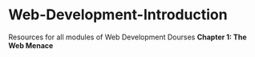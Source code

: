 # Web-Development-Introduction
Resources for all modules of Web Development Dourses **Chapter 1: The Web Menace**
